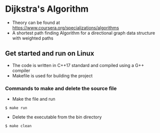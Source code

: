 # Dijkstra's Algorithm
* Theory can be found at https://www.coursera.org/specializations/algorithms
* A shortest path finding Algorithm for a directional graph data structure with weighted paths

## Get started and run on Linux
* The code is written in C++17 standard and compiled using a G++ compiler
* Makefile is used for building the project 

### Commands to make and delete the source file
* Make the file and run 
```
$ make run
```
* Delete the executable from the bin directory
```
$ make clean
```















